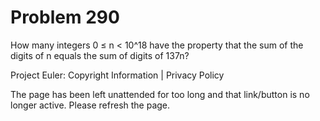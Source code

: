 #   Problem 290

   How many integers 0 ≤ n < 10^18 have the property that the sum of the
   digits of n equals the sum of digits of 137n?

   Project Euler: Copyright Information | Privacy Policy

   The page has been left unattended for too long and that link/button is no
   longer active. Please refresh the page.
